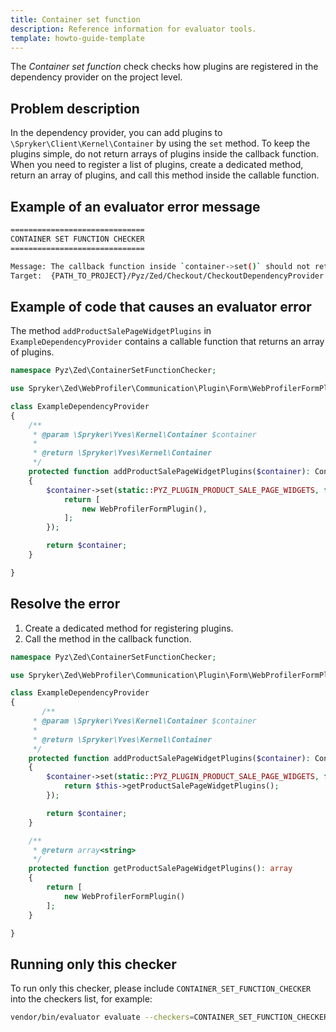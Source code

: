 ```yaml
---
title: Container set function
description: Reference information for evaluator tools.
template: howto-guide-template
---
```


The *Container set function* check checks how plugins are registered in the dependency provider on the project level.

## Problem description

In the dependency provider, you can add plugins to `\Spryker\Client\Kernel\Container` by using the `set` method. To keep the plugins simple, do not return arrays of plugins inside the callback function. When you need to register a list of plugins, create a dedicated method, return an array of plugins, and call this method inside the callable function.

## Example of an evaluator error message

```bash
==============================
CONTAINER SET FUNCTION CHECKER
==============================

Message: The callback function inside `container->set()` should not return an array directly but instead call another method. Please review your code and make the necessary changes.
Target:  {PATH_TO_PROJECT}/Pyz/Zed/Checkout/CheckoutDependencyProvider.php:{LINE_NUMBER}
```

## Example of code that causes an evaluator error

The method `addProductSalePageWidgetPlugins` in `ExampleDependencyProvider` contains a callable function that returns an array of plugins.

```php
namespace Pyz\Zed\ContainerSetFunctionChecker;

use Spryker\Zed\WebProfiler\Communication\Plugin\Form\WebProfilerFormPlugin;

class ExampleDependencyProvider
{
    /**
     * @param \Spryker\Yves\Kernel\Container $container
     *
     * @return \Spryker\Yves\Kernel\Container
     */
    protected function addProductSalePageWidgetPlugins($container): Container
    {
        $container->set(static::PYZ_PLUGIN_PRODUCT_SALE_PAGE_WIDGETS, function () {
            return [
                new WebProfilerFormPlugin(),
            ];
        });

        return $container;
    }

}
```

## Resolve the error

1. Create a dedicated method for registering plugins.
2. Call the method in the callback function.


```php
namespace Pyz\Zed\ContainerSetFunctionChecker;

use Spryker\Zed\WebProfiler\Communication\Plugin\Form\WebProfilerFormPlugin;

class ExampleDependencyProvider
{
       /**
     * @param \Spryker\Yves\Kernel\Container $container
     *
     * @return \Spryker\Yves\Kernel\Container
     */
    protected function addProductSalePageWidgetPlugins($container): Container
    {
        $container->set(static::PYZ_PLUGIN_PRODUCT_SALE_PAGE_WIDGETS, function () {
            return $this->getProductSalePageWidgetPlugins();
        });

        return $container;
    }

    /**
     * @return array<string>
     */
    protected function getProductSalePageWidgetPlugins(): array
    {
        return [
            new WebProfilerFormPlugin()
        ];
    }

}
```


## Running only this checker
To run only this checker, please include `CONTAINER_SET_FUNCTION_CHECKER` into the checkers list, for example:
```bash
vendor/bin/evaluator evaluate --checkers=CONTAINER_SET_FUNCTION_CHECKER
```
